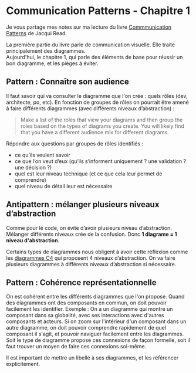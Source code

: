 # Communication Patterns - Chapitre 1
Je vous partage mes notes sur ma lecture du livre [Commmunication Patterns](https://communicationpatternsbook.com/) de Jacqui Read. 

La première partie du livre parle de communication visuelle. 
Elle traite principalement des diagrammes.  
Aujourd'hui, le chapitre 1, qui parle des éléments de base pour réussir un bon diagramme, et les pièges à éviter. 

## Pattern : Connaître son audience
Il faut savoir qui va consulter le diagramme que l'on crée : quels rôles (dev, architecte, po, etc). 
En fonction de groupes de rôles on pourrait être amené à faire différents diagrammes (avec différents niveaux d’abstraction) :  

> Make a list of the roles that view your diagrams and then group the roles based on the types of diagrams you create. You will likely find that you have a different audience mix for different diagrams.

Répondre aux questions par groupes de rôles identifiés : 
- ce qu’ils veulent savoir
- ce que l’on veut d’eux (qu’ils s’informent uniquement ? une validation ? une décision ?)
- quel est leur niveau technique (et ce que cela leur permet de comprendre)
- quel niveau de détail leur est nécessaire

## Antipattern : mélanger plusieurs niveaux d’abstraction
Comme pour le code, on évite d’avoir plusieurs niveau d’abstraction. 
Mélanger différents niveaux crée de la confusion. 
Donc **1 diagrame = 1 niveau d'abstraction**. 

Certains types de diagrammes nous obligent à avoir cette réflexion comme les [diagrammes C4](https://c4model.com/) qui proposent 4 niveaux d’abstraction. 
On va faire plusieurs diagrammes à différents niveaux d’abstraction si nécessaire. 

## Pattern : Cohérence représentationnelle
On est cohérent entre les différents diagrammes que l'on propose. 
Quand des diagrammes ont des composants en commun, on doit pouvoir facilement les identifier. 
Exemple : On a un diagramme qui montre un composant dans sa globalité, avec ses interactions avec d'autres composants et acteurs. 
Si on zoom sur l'intérieur d'un composant dans un autre diagramme, on doit pouvoir comprendre rapidement de quel composant il s'agit, et pouvoir naviguer facilement entre les diagrammes. 
Soit le type de diagramme propose ces connexions de façon formelle, soit il faut trouver un moyen de faire ces connexions soi-même. 

Il est important de mettre un libellé à ses diagrammes, et les référencer explicitement.